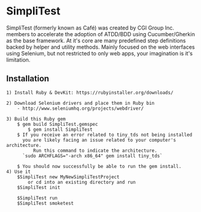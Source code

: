 # SimpliTest 
SimpliTest (formerly known as Café) was created by CGI Group Inc. members to accelerate the adoption of ATDD/BDD using Cucumber/Gherkin as the base framework. At it's core are many predefined step definitions backed by helper and utility methods.  Mainly focused on the web interfaces using Selenium, but not restricted to only web apps, your imagination is it's limitation.

## Installation 

	1) Install Ruby & DevKit: https://rubyinstaller.org/downloads/
	
	2) Download Selenium drivers and place them in Ruby bin
		- http://www.seleniumhq.org/projects/webdriver/
	
	3) Build this Ruby gem
		$ gem build SimpliTest.gemspec
    		$ gem install SimpliTest
		$ If you receive an error related to tiny_tds not being installed
		  you are likely facing an issue related to your computer's architecture.
	          Run this command to indicate the architecture.
		  `sudo ARCHFLAGS="-arch x86_64" gem install tiny_tds`

		$ You should now successfully be able to run the gem install.
	4) Use it
		$SimpliTest new MyNewSimpliTestProject
			or cd into an existing directory and run 
		$SimpliTest init
		
		$SimpliTest run
		$SimpliTest smoketest
		
